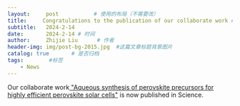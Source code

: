 ```yaml
---
layout:     post           # 使用的布局（不需要改）
title:     Congratulations to the publication of our collaborate work # 标题
subtitle:   2024-2-14
date:       2024-2-14 # 时间
author:     Zhijie Liu      # 作者
header-img: img/post-bg-2015.jpg  #这篇文章标题背景图片
catalog: true       # 是否归档
tags:        #标签
    - News
---
```

<p>Our collaborate work<a href="https://www.science.org/doi/10.1126/science.adj7081"> "Aqueous synthesis of perovskite precursors for highly efficient perovskite solar cells"</a> is now published in Science.
